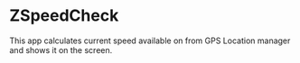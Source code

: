 # ZSpeedCheck

This app calculates current speed available on from GPS Location manager and shows it on the screen.
